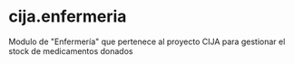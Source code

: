 # cija.enfermeria
Modulo de "Enfermería" que pertenece al proyecto CIJA para gestionar el stock de medicamentos donados
